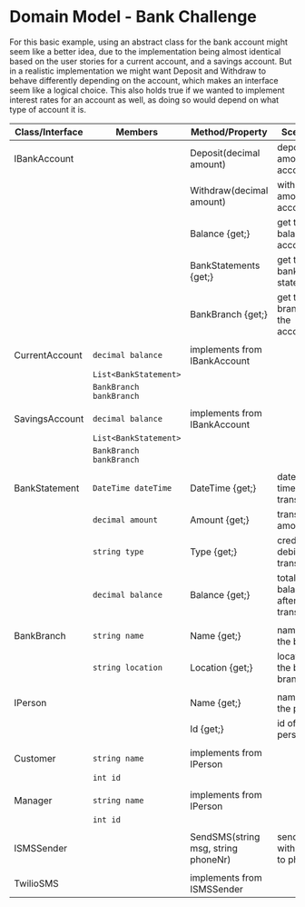 # Domain Model - Bank Challenge

For this basic example, using an abstract class for the bank account might seem like a better idea, due to the implementation
being almost identical based on the user stories for a current account, and a savings account. But in a realistic implementation
we might want Deposit and Withdraw to behave differently depending on the account, which makes an interface seem like a logical choice.
This also holds true if we wanted to implement interest rates for an account as well, as doing so would depend on what type
of account it is.

| Class/Interface   | Members                      | Method/Property             | Scenario                     | Output     |
|-------------------|------------------------------|-----------------------------|------------------------------|------------|
| IBankAccount      |                              | Deposit(decimal amount)     | deposit amount to account    | bool       |
|                   |                              | Withdraw(decimal amount)    | withdraw amount to account   | bool       |
|                   |                              | Balance {get;}              | get the balance of account   | decimal    |
|                   |                              | BankStatements {get;}       | get the bank statements      | List<BankStatement>|
|                   |                              | BankBranch {get;}           | get the branch of the account| BankBranch |
|                   |                              |                             |                              |            |
| CurrentAccount    | `decimal balance`            | implements from IBankAccount|                              |            |
|                   | `List<BankStatement>`        |                             |                              |            |
|                   | `BankBranch bankBranch`      |                             |                              |            |
|                   |                              |                             |                              |            |
| SavingsAccount    | `decimal balance`            | implements from IBankAccount|                              |            |
|                   | `List<BankStatement>`        |                             |                              |            |
|                   | `BankBranch bankBranch`      |                             |                              |            |
|                   |                              |                             |                              |            |
| BankStatement     | `DateTime dateTime`          | DateTime {get;}             | date & time of transaction   | DateTime   |            |
|                   | `decimal amount`             | Amount {get;}               | transaction amount           | decimal    |
|                   | `string type`                | Type {get;}                 | credit or debit transaction  | string     |
|                   | `decimal balance`            | Balance {get;}              | total balance after transact | decimal    |
|                   |                              |                             |                              |            |
| BankBranch        | `string name`                | Name {get;}                 | name of the bank             | string     |
|                   | `string location`            | Location {get;}             | location of the bank branch  | string     |
|                   |                              |                             |                              |            |
| IPerson           |                              | Name {get;}                 | name of the person           | string     |
|                   |                              | Id {get;}                   | id of the person             | int        |
|                   |                              |                             |                              |            |
| Customer          | `string name`                | implements from IPerson     |                              |            |
|                   | `int id`                     |                             |                              |            |
|                   |                              |                             |                              |            |
| Manager           | `string name`                | implements from IPerson     |                              |            |
|                   | `int id`                     |                             |                              |            |
|                   |                              |                             |                              |            |
| ISMSSender        |                              | SendSMS(string msg, string phoneNr)| send SMS with msg to phone| void   |
|                   |                              |                             |                              |            |
| TwilioSMS         |                              | implements from ISMSSender  |                              |            |